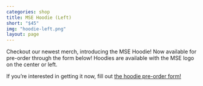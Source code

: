 ```yaml
---
categories: shop
title: MSE Hoodie (Left)
short: "$45"
img: "hoodie-left.png"
layout: page
---
```


Checkout our newest merch, introducing the MSE Hoodie! Now available for pre-order through the form below! Hoodies are available with the MSE logo on the center or left.

If you’re interested in getting it now, fill out <a href="https://docs.google.com/forms/d/e/1FAIpQLSesxlormjUR10y-z43YqOuvLa105mFlg8zxkkXrKqUD45uWiw/viewform">the hoodie pre-order form!</a> 
